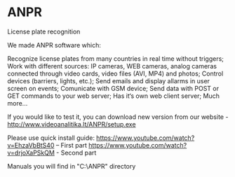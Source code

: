 # ANPR
License plate recognition

We made ANPR software which:

Recognize license plates from many countries in real time without triggers;
Work with different sources: IP cameras, WEB cameras, analog cameras connected through video cards, video files (AVI, MP4) and photos;
Control devices (barriers, lights, etc.);
Send emails and display allarms in user screen on events;
Comunicate with GSM device;
Send data with POST or GET commands to your web server;
Has it‘s own web client server;
Much more... 

If you would like to test it, you can download new version from our website - http://www.videoanalitika.lt/ANPR/setup.exe  

Please use quick install guide:
https://www.youtube.com/watch?v=EhzaVbBtS40  – First part
https://www.youtube.com/watch?v=drjoXaPSkQM   - Second part 

Manuals you will find in "C:\ANPR\" directory
